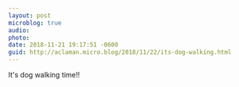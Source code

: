 ```yaml
---
layout: post
microblog: true
audio: 
photo: 
date: 2018-11-21 19:17:51 -0600
guid: http://aclaman.micro.blog/2018/11/22/its-dog-walking.html
---
```

It's dog walking time!!
